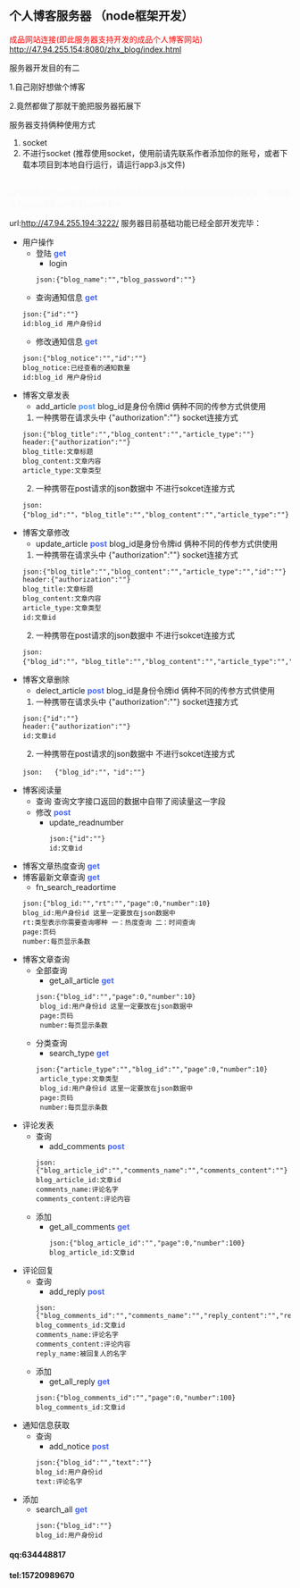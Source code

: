 ## 个人博客服务器 （node框架开发）

<font color="#ff0000">成品网站连接(即此服务器支持开发的成品个人博客网站)</font> http://47.94.255.154:8080/zhx_blog/index.html

服务器开发目的有二

1.自己刚好想做个博客

2.竟然都做了那就干脆把服务器拓展下

服务器支持俩种使用方式
 1. socket
 2. 不进行socket
 (推荐使用socket，使用前请先联系作者添加你的账号，或者下载本项目到本地自行运行，请运行app3.js文件)
 <br>
 <font color="#f8f8f8">以下如果进行sokcet连接方式请求服务器请把用户身份证id携带至请求头，否则则放在post或者get请求json参数中</font>


url:http://47.94.255.194:3222/
服务器目前基础功能已经全部开发完毕：
 - 用户操作
   - 登陆 <font color="#4767ff">**get**</font>
     - login
	 ```
	 json:{"blog_name":"","blog_password":""}
	 ```
    - 查询通知信息 <font color="#4767ff">**get**</font>
	 ```
	 json:{"id":""}
	 id:blog_id 用户身份id
	 ```
	- 修改通知信息 <font color="#4767ff">**get**</font>
	```
	json:{"blog_notice":"","id":""}
	blog_notice:已经查看的通知数量
    id:blog_id 用户身份id
	```
 - 博客文章发表
   - add_article  <font color="#4794ff">**post**</font>
    blog_id是身份令牌id
	俩种不同的传参方式供使用
	1. 一种携带在请求头中 {"authorization":""} socket连接方式
	 ```
	json:{"blog_title":"","blog_content":"","article_type":""}
	header:{"authorization":""}
	blog_title:文章标题
	blog_content:文章内容
	article_type:文章类型
	```
	2. 一种携带在post请求的json数据中 不进行sokcet连接方式
    ```
	json:{"blog_id":""，"blog_title":"","blog_content":"","article_type":""}
	```
 - 博客文章修改
   - update_article <font color="#4767ff">**post**</font>
    blog_id是身份令牌id
	俩种不同的传参方式供使用
	1. 一种携带在请求头中 {"authorization":""} socket连接方式
	 ```
	json:{"blog_title":"","blog_content":"","article_type":"","id":""}
	header:{"authorization":""}
	blog_title:文章标题
	blog_content:文章内容
	article_type:文章类型
	id:文章id
	```
	2. 一种携带在post请求的json数据中 不进行sokcet连接方式
    ```
	json:{"blog_id":""，"blog_title":"","blog_content":"","article_type":"","id":""}
	```
 - 博客文章删除
   - delect_article <font color="#4769ff">**post**</font>
    blog_id是身份令牌id
	俩种不同的传参方式供使用
	1. 一种携带在请求头中 {"authorization":""} socket连接方式
	 ```
	json:{"id":""}
	header:{"authorization":""}
	id:文章id
	```
	2. 一种携带在post请求的json数据中 不进行sokcet连接方式
    ```
	json:   {"blog_id":""，"id":""}
	```
 - 博客阅读量
   - 查询
     查询文字接口返回的数据中自带了阅读量这一字段
   - 修改 <font color="#4767ff">**post**</font>
     - update_readnumber
	   ```
	   json:{"id":""}
	   id:文章id
	   ```
 - 博客文章热度查询 <font color="#4767ff">**get**</font>
 - 博客最新文章查询 <font color="#4767ff">**get**</font>
   - fn_search_readortime
   ```
   json:{"blog_id:"","rt":"","page":0,"number":10}
   blog_id:用户身份id 这里一定要放在json数据中
   rt:类型表示你需要查询哪种 一：热度查询 二：时间查询
   page:页码
   number:每页显示条数
   ```
 - 博客文章查询
   - 全部查询
     - get_all_article  <font color="#4767ff">**get**</font>
	 ```
	 json:{"blog_id":"","page":0,"number":10}
	  blog_id:用户身份id 这里一定要放在json数据中
      page:页码
      number:每页显示条数
	 ```
   - 分类查询
     - search_type <font color="#4767ff">**get**</font>
	 ```
	 json:{"article_type":"","blog_id":"","page":0,"number":10}
	  article_type:文章类型
	  blog_id:用户身份id 这里一定要放在json数据中
      page:页码
      number:每页显示条数
	 ```
 - 评论发表
   - 查询
     - add_comments <font color="#4767ff">**post**</font>
	 ```
	 json:{"blog_article_id":"","comments_name":"","comments_content":""}
	 blog_article_id:文章id
	 comments_name:评论名字
	 comments_content:评论内容
	 ```
   - 添加
	 - get_all_comments <font color="#4767ff">**get**</font>
	   ```
	   json:{"blog_article_id":"","page":0,"number":100}
	   blog_article_id:文章id
	   ```
 - 评论回复
   - 查询
     - add_reply <font color="#4767ff">**post**</font>
	 ```
	 json:{"blog_comments_id":"","comments_name":"","reply_content":"","reply_name":""}
	 blog_comments_id:文章id
	 comments_name:评论名字
	 comments_content:评论内容
	 reply_name:被回复人的名字
	 ```
   - 添加
	  - get_all_reply <font color="#4767ff">**get**</font>
	   ```
	   json:{"blog_comments_id":"","page":0,"number":100}
	   blog_comments_id:文章id
	   ```
 - 通知信息获取
   - 查询
     - add_notice <font color="#4767ff">**post**</font>
	 ```
	 json:{"blog_id":"","text":""}
	 blog_id:用户身份id
	 text:评论名字
	 ```
  - 添加
	 - search_all <font color="#4767ff">**get**</font>
	   ```
	   json:{"blog_id":""}
	   blog_id:用户身份id
	   ```

#### qq:634448817
#### tel:15720989670
      